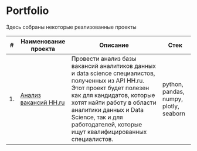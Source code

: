 # Portfolio

Здесь собраны некоторые реализованные проекты

| #    | Наименование проекта                | Описание                                                     | Стек                                                         |
| ---- | ------------------------------------------------------------ | ------------------------------------------------------------ | ------------------------------------------------------------ |
| 1.   | [Анализ вакансий HH.ru](https://github.com/GrigTr/Portfolio_analytic/tree/main/Analusis_vacansies_DS_DA) | Провести анализ базы вакансий аналитиков данных и data science специалистов, полученных из API HH.ru. Этот проект будет полезен как для кандидатов, которые хотят найти работу в области аналитики данных и Data Science, так и для работодателей, которые ищут квалифицированных специалистов. | python, pandas, numpy, plotly, seaborn |
